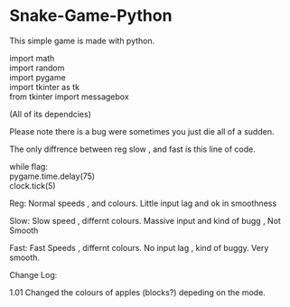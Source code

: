 # Snake-Game-Python
This simple game is made with python.

import math  
import random  
import pygame  
import tkinter as tk  
from tkinter import messagebox  

(All of its dependcies)

Please note there is a bug were sometimes you just die all of a sudden. 

The only diffrence between reg slow , and fast is this line of code.

 while flag:  
        pygame.time.delay(75)  
        clock.tick(5)  

Reg: Normal speeds , and colours. Little input lag and ok in smoothness

Slow: Slow speed , differnt colours. Massive input and kind of bugg , Not Smooth


Fast: Fast Speeds , differnt colours. No input lag , kind of buggy. Very smooth. 

Change Log:

1.01 Changed the colours of apples (blocks?) depeding on the mode.

        
  
